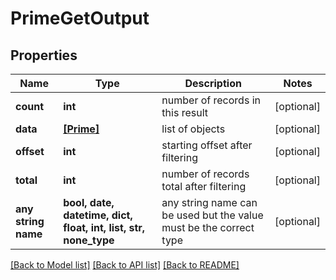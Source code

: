 # PrimeGetOutput


## Properties
Name | Type | Description | Notes
------------ | ------------- | ------------- | -------------
**count** | **int** | number of records in this result | [optional] 
**data** | [**[Prime]**](Prime.md) | list of objects | [optional] 
**offset** | **int** | starting offset after filtering | [optional] 
**total** | **int** | number of records total after filtering | [optional] 
**any string name** | **bool, date, datetime, dict, float, int, list, str, none_type** | any string name can be used but the value must be the correct type | [optional]

[[Back to Model list]](../README.md#documentation-for-models) [[Back to API list]](../README.md#documentation-for-api-endpoints) [[Back to README]](../README.md)


